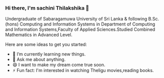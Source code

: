 ### Hi there, I'm sachini Thilakshika 👋
Undergraduate of Sabaragamuwa University of Sri Lanka & following B.Sc.(hons) Computing and Information Systems in Department of Computing and Information Systems,Faculty of Applied Sciences.Studied Combined Mathematics in Advanced Level.

Here are some ideas to get you started:

- 🌱 I’m currently learning new things.
- 💬 Ask me about anything.
- 😄 I want to make my dream come true soon.
- ⚡ Fun fact: I'm interested in watching Theligu movies,reading books.
